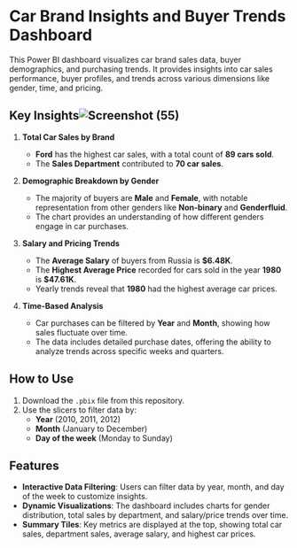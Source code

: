 # Car Brand Insights and Buyer Trends Dashboard

This Power BI dashboard visualizes car brand sales data, buyer demographics, and purchasing trends. It provides insights into car sales performance, buyer profiles, and trends across various dimensions like gender, time, and pricing.

## Key Insights![Screenshot (55)](https://github.com/user-attachments/assets/956e41c1-e3e5-47ba-8c66-4401d8630b31)

1. **Total Car Sales by Brand**
   - **Ford** has the highest car sales, with a total count of **89 cars sold**.
   - The **Sales Department** contributed to **70 car sales**.

2. **Demographic Breakdown by Gender**
   - The majority of buyers are **Male** and **Female**, with notable representation from other genders like **Non-binary** and **Genderfluid**.
   - The chart provides an understanding of how different genders engage in car purchases.

3. **Salary and Pricing Trends**
   - The **Average Salary** of buyers from Russia is **$6.48K**.
   - The **Highest Average Price** recorded for cars sold in the year **1980** is **$47.61K**.
   - Yearly trends reveal that **1980** had the highest average car prices.

4. **Time-Based Analysis**
   - Car purchases can be filtered by **Year** and **Month**, showing how sales fluctuate over time.
   - The data includes detailed purchase dates, offering the ability to analyze trends across specific weeks and quarters.

## How to Use
1. Download the `.pbix` file from this repository.
2. Use the slicers to filter data by:
   - **Year** (2010, 2011, 2012)
   - **Month** (January to December)
   - **Day of the week** (Monday to Sunday)

## Features
- **Interactive Data Filtering**: Users can filter data by year, month, and day of the week to customize insights.
- **Dynamic Visualizations**: The dashboard includes charts for gender distribution, total sales by department, and salary/price trends over time.
- **Summary Tiles**: Key metrics are displayed at the top, showing total car sales, department sales, average salary, and highest car prices.
